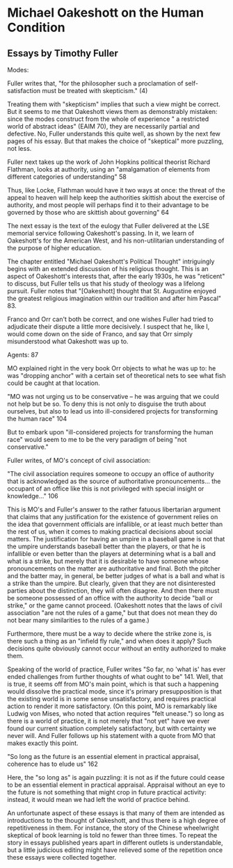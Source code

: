 # Michael Oakeshott on the Human Condition
## Essays by Timothy Fuller


Modes: 

Fuller writes that, "for the philosopher such a proclamation of self-satisfaction must be treated with skepticism." (4)

Treating them with "skepticism" implies that such a view might be correct. But it seems to me that Oakeshott views them
as demonstrably mistaken: since the modes construct from the whole of experience " a restricted world of abstract ideas"
(EAIM 70), they are necessarily partial and defective. No, Fuller understands this quite well, as shown by the next few
pages of his essay. But that makes the choice of "skeptical" more puzzling, not less.


Fuller next takes up the work of John Hopkins political theorist Richard Flathman, looks at authority, using an
"amalgamation of elements from different categories of understanding" 58

Thus, like Locke, Flathman would have it two ways at once: the threat of the appeal to heaven will help keep the
authorities skittish about the exercise of authority, and most people will perhaps find it to their advantage to be
governed by those who are skittish about governing" 64


The next essay is the text of the eulogy that Fuller delivered at the LSE memorial service following Oakeshott's
passing. In it, we learn of Oakeshott's for the American West, and his non-utilitarian understanding of the purpose of
higher education. 


The chapter entitled "Michael Oakeshott's Political Thought" intriguingly begins with an extended discussion of his
religious thought. This is an aspect of Oakeshott's interests that, after the early 1930s, he was "reticent" to discuss,
but Fuller tells us that his study of theology was a lifelong pursuit. Fuller notes that "[Oakeshott] thought that St.
Augustine enjoyed the greatest religious imagination within our tradition and after him Pascal" 83.


Franco and Orr can't both be correct, and one wishes Fuller had tried to adjudicate their dispute a little more
decisively. I suspect that he, like I, would come down on the side of Franco, and say that Orr simply misunderstood what
Oakeshott was up to.

Agents: 87

MO explained right in the very book Orr objects to what he was up to: he was "dropping anchor" with a certain set of
theoretical nets to see what fish could be caught at that location.




"MO was not urging us to be conservative – he was arguing that we could not help but be so. To deny this is not only to
disguise the truth about ourselves, but also to lead us into ill-considered projects for transforming the human race"
104

But to embark upon "ill-considered projects for transforming the human race" would seem to me to be the very paradigm of
being "not conservative."




Fuller writes, of MO's concept of civil association:

"The civil association requires someone to occupy an office of authority that is acknowledged as the source of
authoritative pronouncements... the occupant of an office like this is not privileged with special insight or knowledge..."
106

This is MO's and Fuller's answer to the rather fatuous libertarian argument that claims that any justification for the
existence of government relies on the idea that government officials are infallible, or at least much better than the
rest of us, when it comes to making practical decisions about social matters. The justification for having an umpire in
a baseball game is not that the umpire understands baseball better than the players, or that he is infallible or even
better than the players at determining what is a ball and what is a strike, but merely that it is desirable to have
someone whose pronouncements on the matter are authoritative and final. Both the pitcher and the batter may, in general,
be better judges of what is a ball and what is a strike than the umpire. But clearly, given that they are not
disinterested parties about the distinction, they will often disagree. And then there must be someone possessed of an
office with the authority to decide "ball or strike," or the game cannot proceed. (Oakeshott notes that the laws of
civil association "are not the rules of a game," but that does not mean they do not bear many similarities to the rules
of a game.)

Furthermore, there must be a way to decide where the strike zone is, is there such a thing as an "infield fly rule," and
when does it apply? Such decisions quite obviously cannot occur without an entity authorized to make them.


Speaking of the world of practice, Fuller writes "So far, no 'what is' has ever ended challenges from further thoughts
of what ought to be" 141. Well, that is true, it seems off from MO's main point, which is that such a happening would
dissolve the practical mode, since it's primary presupposition is that the existing world is in some sense
unsatisfactory, and requires practical action to render it more satisfactory. (On this point, MO is remarkably like
Ludwig von Mises, who noted that action requires "felt unease.") so long as there is a world of practice, it is not
merely that "not yet" have we ever found our current situation completely satisfactory, but with certainty we never
will. And Fuller follows up his statement with a quote from MO that makes exactly this point.





"So long as the future is an essential element in practical appraisal, coherence has to elude us" 162

Here, the "so long as" is again puzzling: it is not as if the future could cease to be an essential element in practical
appraisal. Appraisal without an eye to the future is not something that might crop in future practical activity:
instead, it would mean we had left the world of practice behind.


An unfortunate aspect of these essays is that many of them are intended as introductions to the thought of Oakeshott,
and thus there is a high degree of repetitiveness in them. For instance, the story of the Chinese wheelwright skeptical
of book learning is told no fewer than three times. To repeat the story in essays published years apart in different
outlets is understandable, but a little judicious editing might have relieved some of the repetition
once these essays were collected together.



